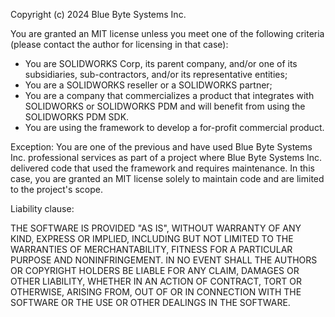 Copyright (c) 2024 Blue Byte Systems Inc.

You are granted an MIT license unless you meet one of the following criteria (please contact the author for licensing in that case):

- You are SOLIDWORKS Corp, its parent company, and/or one of its subsidiaries, sub-contractors, and/or its representative entities;
- You are a SOLIDWORKS reseller or a SOLIDWORKS partner;
- You are a company that commercializes a product that integrates with SOLIDWORKS or SOLIDWORKS PDM and will benefit from using the SOLIDWORKS PDM SDK. 
- You are using the framework to develop a for-profit commercial product.

Exception: You are one of the previous and have used Blue Byte Systems Inc. professional services as part of a project where Blue Byte Systems Inc. delivered code that used the framework and requires maintenance. In this case, you are granted an MIT license solely to maintain code and are limited to the project's scope.

Liability clause:  

THE SOFTWARE IS PROVIDED "AS IS", WITHOUT WARRANTY OF ANY KIND, EXPRESS OR
IMPLIED, INCLUDING BUT NOT LIMITED TO THE WARRANTIES OF MERCHANTABILITY,
FITNESS FOR A PARTICULAR PURPOSE AND NONINFRINGEMENT. IN NO EVENT SHALL THE
AUTHORS OR COPYRIGHT HOLDERS BE LIABLE FOR ANY CLAIM, DAMAGES OR OTHER
LIABILITY, WHETHER IN AN ACTION OF CONTRACT, TORT OR OTHERWISE, ARISING FROM,
OUT OF OR IN CONNECTION WITH THE SOFTWARE OR THE USE OR OTHER DEALINGS IN THE
SOFTWARE.
